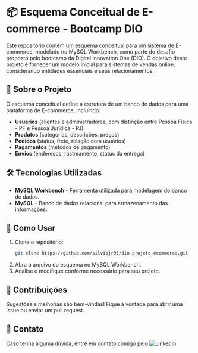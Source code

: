 # 📦 Esquema Conceitual de E-commerce - Bootcamp DIO

Este repositório contém um esquema conceitual para um sistema de E-commerce, modelado no MySQL Workbench, como parte do desafio proposto pelo bootcamp da Digital Innovation One (DIO). O objetivo deste projeto é fornecer um modelo inicial para sistemas de vendas online, considerando entidades essenciais e seus relacionamentos.

## 📌 Sobre o Projeto

O esquema conceitual define a estrutura de um banco de dados para uma plataforma de E-commerce, incluindo:
- **Usuários** (clientes e administradores, com distinção entre Pessoa Física - PF e Pessoa Jurídica - PJ)
- **Produtos** (categorias, descrições, preços)
- **Pedidos** (status, frete, relação com usuários)
- **Pagamentos** (métodos de pagamento)
- **Envios** (endereços, rastreamento, status da entrega)

## 🛠 Tecnologias Utilizadas
- **MySQL Workbench** - Ferramenta utilizada para modelagem do banco de dados.
- **MySQL** - Banco de dados relacional para armazenamento das informações.

## 🚀 Como Usar
1. Clone o repositório:
   ```sh
   git clone https://github.com/silviojr95/dio-projeto-ecommerce.git
2. Abra o arquivo do esquema no MySQL Workbench.
3. Analise e modifique conforme necessário para seu projeto.

## 🤝 Contribuições
Sugestões e melhorias são bem-vindas! Fique à vontade para abrir uma issue ou enviar um pull request.

## 📧 Contato
Caso tenha alguma dúvida, entre em contato comigo pelo [![LinkedIn](https://img.shields.io/badge/LinkedIn-0077B5?style=for-the-badge&logo=linkedin&logoColor=white)](https://www.linkedin.com/in/sjuniormidia/)
